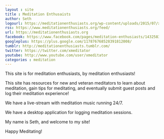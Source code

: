 ```yaml
---
layout : site
title : Meditation Enthusaists
author: Seth
logourl: https://meditationenthusiasts.org/wp-content/uploads/2015/07/xlogosmall.png
rss: https://www.meditationenthusiasts.org/feed/
url: https://meditationenthusiasts.org
facebook: https://www.facebook.com/pages/meditation-enthusiasts/143258385684557
googleplus: https://plus.google.com/117876768528391812008/
tumblr: http://meditationenthusiasts.tumblr.com/
twitter: https://twitter.com/xmeditator
youtube: http://www.youtube.com/user/xmeditator
categories : meditation
---
```


This site is for meditation enthusiasts, by meditation enthusiasts!

This site has resources for new and veteran meditators to learn about meditation, gain tips for meditating, and eventually submit guest posts and log their meditation experience!

We have a live-stream with meditation music running 24/7.

We have a desktop application for logging meditation sessions.

My name is Seth, and welcome to my site!

Happy Meditating!
